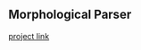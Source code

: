 ## Morphological Parser

<a href="https://yu2.github.io/parser/parser.html" target="_blank">project link</a>
